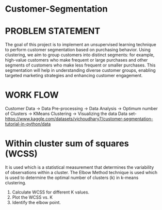# Customer-Segmentation

# PROBLEM STATEMENT
The goal of this project is to implement an unsupervised learning technique to perform customer segmentation based on purchasing behavior. Using clustering, we aim to group customers into distinct segments: for example, high-value customers who make frequent or large purchases and other segments of customers who make less frequent or smaller purchases. This segmentation will help in understanding diverse customer groups, enabling targeted marketing strategies and enhancing customer engagement.

# WORK FLOW

Customer Data -> Data Pre-processing -> Data Analysis -> Optimum number of Clusters -> KMeans Clustering -> Visualizing the data
Data set- https://www.kaggle.com/datasets/vjchoudhary7/customer-segmentation-tutorial-in-python/data

# Within cluster sum of squares (WCSS) #
It is used which is a statistical measurement that determines the variability of observations within a cluster. 
The Elbow Method technique is used which is  used to determine the optimal number of clusters (k) in k-means clustering.
1. Calculate WCSS for different K values.
2. Plot the WCSS vs. K
3. Identify the elbow point.
   

